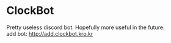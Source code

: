 # ClockBot
Pretty useless discord bot.
Hopefully more useful in the future.  
add bot: http://add.clockbot.kro.kr